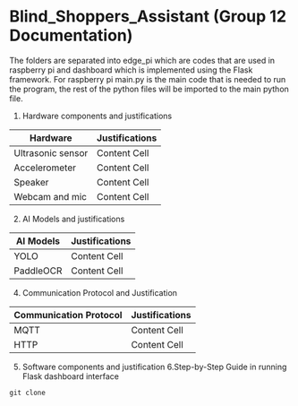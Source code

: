 # Blind_Shoppers_Assistant (Group 12 Documentation)
The folders are separated into edge_pi which are codes that are used in raspberry pi and dashboard which is implemented using the Flask framework. For raspberry pi main.py is the main code that is needed to run the program, the rest of the python files will be imported to the main python file. 
1. Hardware components and justifications
   
| Hardware           | Justifications|
| ---- | ---- |
| Ultrasonic sensor  | Content Cell  |
| Accelerometer      | Content Cell  | 
| Speaker            | Content Cell  | 
| Webcam and mic     | Content Cell  | 


2. AI Models and justifications
   
| AI Models | Justifications|
| ------------- | ------------- |
| YOLO | Content Cell  |
| PaddleOCR | Content Cell  | 

4. Communication Protocol and Justification
   
| Communication Protocol | Justifications|
| ------------- | ------------- |
| MQTT  | Content Cell  |
| HTTP  | Content Cell  | 

   
5. Software components and justification
6.Step-by-Step Guide in running Flask dashboard interface
```
git clone 
```
